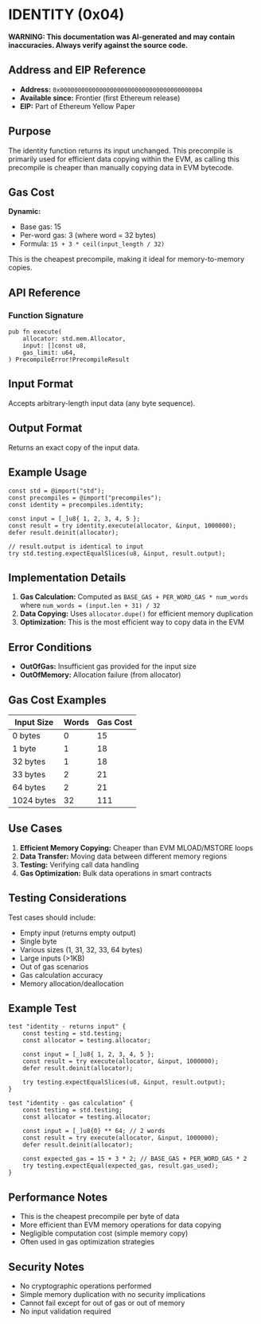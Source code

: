 # IDENTITY (0x04)

**WARNING: This documentation was AI-generated and may contain inaccuracies. Always verify against the source code.**

## Address and EIP Reference

- **Address:** `0x0000000000000000000000000000000000000004`
- **Available since:** Frontier (first Ethereum release)
- **EIP:** Part of Ethereum Yellow Paper

## Purpose

The identity function returns its input unchanged. This precompile is primarily used for efficient data copying within the EVM, as calling this precompile is cheaper than manually copying data in EVM bytecode.

## Gas Cost

**Dynamic:**
- Base gas: 15
- Per-word gas: 3 (where word = 32 bytes)
- Formula: `15 + 3 * ceil(input_length / 32)`

This is the cheapest precompile, making it ideal for memory-to-memory copies.

## API Reference

### Function Signature

```zig
pub fn execute(
    allocator: std.mem.Allocator,
    input: []const u8,
    gas_limit: u64,
) PrecompileError!PrecompileResult
```

## Input Format

Accepts arbitrary-length input data (any byte sequence).

## Output Format

Returns an exact copy of the input data.

## Example Usage

```zig
const std = @import("std");
const precompiles = @import("precompiles");
const identity = precompiles.identity;

const input = [_]u8{ 1, 2, 3, 4, 5 };
const result = try identity.execute(allocator, &input, 1000000);
defer result.deinit(allocator);

// result.output is identical to input
try std.testing.expectEqualSlices(u8, &input, result.output);
```

## Implementation Details

1. **Gas Calculation:** Computed as `BASE_GAS + PER_WORD_GAS * num_words` where `num_words = (input.len + 31) / 32`
2. **Data Copying:** Uses `allocator.dupe()` for efficient memory duplication
3. **Optimization:** This is the most efficient way to copy data in the EVM

## Error Conditions

- **OutOfGas:** Insufficient gas provided for the input size
- **OutOfMemory:** Allocation failure (from allocator)

## Gas Cost Examples

| Input Size | Words | Gas Cost |
|------------|-------|----------|
| 0 bytes    | 0     | 15       |
| 1 byte     | 1     | 18       |
| 32 bytes   | 1     | 18       |
| 33 bytes   | 2     | 21       |
| 64 bytes   | 2     | 21       |
| 1024 bytes | 32    | 111      |

## Use Cases

1. **Efficient Memory Copying:** Cheaper than EVM MLOAD/MSTORE loops
2. **Data Transfer:** Moving data between different memory regions
3. **Testing:** Verifying call data handling
4. **Gas Optimization:** Bulk data operations in smart contracts

## Testing Considerations

Test cases should include:
- Empty input (returns empty output)
- Single byte
- Various sizes (1, 31, 32, 33, 64 bytes)
- Large inputs (>1KB)
- Out of gas scenarios
- Gas calculation accuracy
- Memory allocation/deallocation

## Example Test

```zig
test "identity - returns input" {
    const testing = std.testing;
    const allocator = testing.allocator;

    const input = [_]u8{ 1, 2, 3, 4, 5 };
    const result = try execute(allocator, &input, 1000000);
    defer result.deinit(allocator);

    try testing.expectEqualSlices(u8, &input, result.output);
}

test "identity - gas calculation" {
    const testing = std.testing;
    const allocator = testing.allocator;

    const input = [_]u8{0} ** 64; // 2 words
    const result = try execute(allocator, &input, 1000000);
    defer result.deinit(allocator);

    const expected_gas = 15 + 3 * 2; // BASE_GAS + PER_WORD_GAS * 2
    try testing.expectEqual(expected_gas, result.gas_used);
}
```

## Performance Notes

- This is the cheapest precompile per byte of data
- More efficient than EVM memory operations for data copying
- Negligible computation cost (simple memory copy)
- Often used in gas optimization strategies

## Security Notes

- No cryptographic operations performed
- Simple memory duplication with no security implications
- Cannot fail except for out of gas or out of memory
- No input validation required
